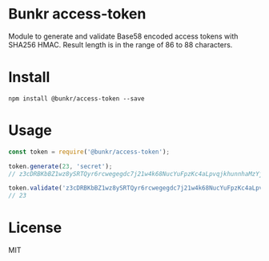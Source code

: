 # Bunkr access-token

Module to generate and validate Base58 encoded access tokens with SHA256 HMAC.
Result length is in the range of 86 to 88 characters.


# Install

`npm install @bunkr/access-token --save`


# Usage

```javascript
const token = require('@bunkr/access-token');

token.generate(23, 'secret');
// z3cDRBKbBZ1wz8ySRTQyr6rcwegegdc7j21w4k68NucYuFpzKc4aLpvqjkhunnhaMzYjt1egLcCeU8SR6EgNLjE

token.validate('z3cDRBKbBZ1wz8ySRTQyr6rcwegegdc7j21w4k68NucYuFpzKc4aLpvqjkhunnhaMzYjt1egLcCeU8SR6EgNLjE', secret)
// 23
```


# License

MIT